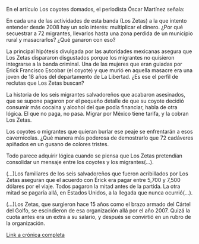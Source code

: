 <p>En el artículo Los coyotes domados, el periodista Óscar Martínez señala:</p>
<p>En cada una de las actividades de esta banda (Los Zetas) a la que intento entender desde 2008 hay un solo interés: multiplicar el dinero. ¿Por qué secuestrar a 72 migrantes, llevarlos hasta una zona perdida de un municipio rural y masacrarlos? ¿Qué ganaron con eso?</p>
<p>La principal hipótesis divulgada por las autoridades mexicanas asegura que Los Zetas dispararon disgustados porque los migrantes no quisieron integrarse a la banda criminal. Una de las mujeres que eran guiadas por Érick Francisco Escobar (el coyote) y que murió en aquella masacre era una joven de 18 años del departamento de La Libertad. ¿Es ese el perfil de reclutas que Los Zetas buscan?</p>
<p>La historia de los seis migrantes salvadoreños que acabaron asesinados, que se supone pagaron por el pequeño detalle de que su coyote decidió consumir más cocaína y alcohol del que podía financiar, habla de otra lógica. El que no paga, no pasa. Migrar por México tiene tarifa, y la cobran Los Zetas.</p>
<p>Los coyotes o migrantes que quieran burlar ese peaje se enfrentarán a esos cavernícolas. ¿Qué manera más poderosa de demostrarlo que 72 cadáveres apiñados en un gusano de colores tristes.</p>
<p>Todo parece adquirir lógica cuando se piensa que Los Zetas pretendían consolidar un mensaje entre los coyotes y los migrantes(…).</p>
<p>(…)Los familiares de los seis salvadoreños que fueron acribillados por Los Zetas aseguran que el acuerdo con Érick era pagar entre 5,700 y 7,500 dólares por el viaje. Todos pagaron la mitad antes de la partida. La otra mitad se pagaría allá, en Estados Unidos, a la llegada que nunca ocurrió(…).</p>
<p>(…)Los Zetas, que surgieron hace 15 años como el brazo armado del Cártel del Golfo, se escindieron de esa organización allá por el año 2007. Quizá la cuota antes era un extra a su salario, y después se convirtió en un rubro de la organización.</p>

<p><a href="http://www.salanegra.elfaro.net/es/201403/cronicas/15101/">Link a crónica completa</a></p>
